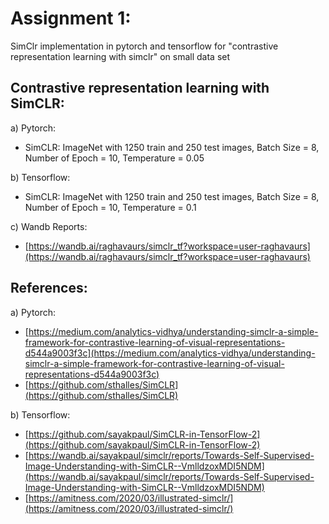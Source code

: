 # Assignment 1: 
SimClr implementation in pytorch and tensorflow for "contrastive representation learning with simclr" on small data set

## Contrastive representation learning with SimCLR:

a) Pytorch:
- SimCLR: ImageNet with 1250 train and 250 test images, Batch Size = 8, Number of Epoch = 10, Temperature = 0.05
  
b) Tensorflow:
- SimCLR: ImageNet with 1250 train and 250 test images, Batch Size = 8, Number of Epoch = 10, Temperature = 0.1

c) Wandb Reports:
- [https://wandb.ai/raghavaurs/simclr_tf?workspace=user-raghavaurs](https://wandb.ai/raghavaurs/simclr_tf?workspace=user-raghavaurs)


## References:
a) Pytorch: 
   - [https://medium.com/analytics-vidhya/understanding-simclr-a-simple-framework-for-contrastive-learning-of-visual-representations-d544a9003f3c](https://medium.com/analytics-vidhya/understanding-simclr-a-simple-framework-for-contrastive-learning-of-visual-representations-d544a9003f3c)
   - [https://github.com/sthalles/SimCLR](https://github.com/sthalles/SimCLR)

b) Tensorflow: 
   - [https://github.com/sayakpaul/SimCLR-in-TensorFlow-2](https://github.com/sayakpaul/SimCLR-in-TensorFlow-2)
   - [https://wandb.ai/sayakpaul/simclr/reports/Towards-Self-Supervised-Image-Understanding-with-SimCLR--VmlldzoxMDI5NDM](https://wandb.ai/sayakpaul/simclr/reports/Towards-Self-Supervised-Image-Understanding-with-SimCLR--VmlldzoxMDI5NDM)
   - [https://amitness.com/2020/03/illustrated-simclr/](https://amitness.com/2020/03/illustrated-simclr/)
